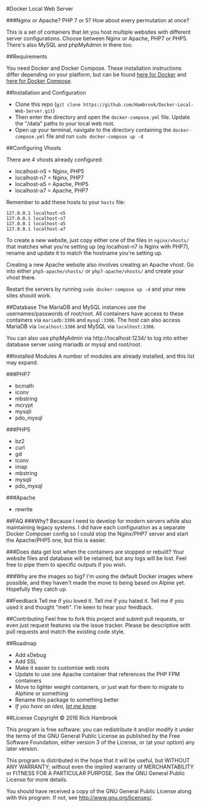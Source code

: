 #Docker Local Web Server

###Nginx or Apache? PHP 7 or 5? How about every permutation at once?

This is a set of containers that let you host multiple websites with different server configurations. Choose between Nginx or Apache, PHP7 or PHP5. There's also MySQL and phpMyAdmin in there too.

##Requirements

You need Docker and Docker Compose. These installation instructions differ depending on your platform, but can be found [here for Docker](https://docs.docker.com/engine/installation/) and [here for Docker Compose](https://docs.docker.com/compose/install/).

##Installation and Configuration

* Clone this repo (`git clone https://github.com/Hambrook/Docker-Local-Web-Server.git`)
* Then enter the directory and open the `docker-compose.yml` file. Update the "/data" paths to your local web root.
* Open up your terminal, navigate to the directory containing the `docker-compose.yml` file and run `sudo docker-compose up -d`

##Configuring Vhosts

There are 4 vhosts already configured:

* localhost-n5 = Nginx, PHP5
* localhost-n7 = Nginx, PHP7
* localhost-a5 = Apache, PHP5
* localhost-a7 = Apache, PHP7

Remember to add these hosts to your `hosts` file:

    127.0.0.1 localhost-n5
    127.0.0.1 localhost-n7
    127.0.0.1 localhost-a5
    127.0.0.1 localhost-a7

To create a new website, just copy either one of the files in `nginx/vhosts/` that matches what you're setting up (eg localhost-n7 is Nginx with PHP7), rename and update it to match the hostname you're setting up.

Creating a new Apache website also involves creating an Apache vhost. Go into either `php5-apache/vhosts/` or `php7-apache/vhosts/` and create your vhost there.

Restart the servers by running `sudo docker-compose up -d` and your new sites should work.

##Database
The MariaDB and MySQL instances use the usernames/passwords of root/root. All containers have access to these containers via `mariadb:3306` and `mysql:3306`. The host can also access MariaDB via `localhost:3306` and MySQL via `localhost:3308`.

You can also use phpMyAdmin via http://localhost:1234/ to log into either database server using mariadb or mysql and root/root.

##Installed Modules
A number of modules are already installed, and this list may expand.

###PHP7

* bcmath
* iconv
* mbstring
* mcrypt
* mysqli
* pdo_mysql

###PHP5

* bz2
* curl
* gd
* iconv
* imap
* mbstring
* mysqli
* pdo_mysql

###Apache

* rewrite

##FAQ
###Why?
Because I need to develop for modern servers while also maintaining legacy systems. I did have each configuration as a separate Docker Composer config so I could stop the Nginx/PHP7 server and start the Apache/PHP5 one, but this is easier.

###Does data get lost when the containers are stopped or rebuilt?
Your website files and database will be retained, but any logs will be lost. Feel free to pipe them to specific outputs if you wish.

###Why are the images so big?
I'm using the default Docker images where possible, and they haven't made the move to being based on Alpine yet. Hopefully they catch up.

##Feedback
Tell me if you loved it. Tell me if you hated it. Tell me if you used it and thought "meh". I'm keen to hear your feedback.

##Contributing
Feel free to fork this project and submit pull requests, or even just request features via the issue tracker. Please be descriptive with pull requests and match the existing code style.

##Roadmap
* Add xDebug
* Add SSL
* Make it easier to customise web roots
* Update to use one Apache container that references the PHP FPM containers
* Move to lighter weight containers, or just wait for them to migrate to Alphine or something
* Rename this package to something better
* _If you have an idea, [let me know](https://github.com/Hambrook/Docker-Local-Web-Server/issues)._

##License
Copyright © 2016 Rick Hambrook

This program is free software: you can redistribute it and/or modify
it under the terms of the GNU General Public License as published by
the Free Software Foundation, either version 3 of the License, or
(at your option) any later version.

This program is distributed in the hope that it will be useful,
but WITHOUT ANY WARRANTY; without even the implied warranty of
MERCHANTABILITY or FITNESS FOR A PARTICULAR PURPOSE.  See the
GNU General Public License for more details.

You should have received a copy of the GNU General Public License
along with this program.  If not, see <http://www.gnu.org/licenses/>.
